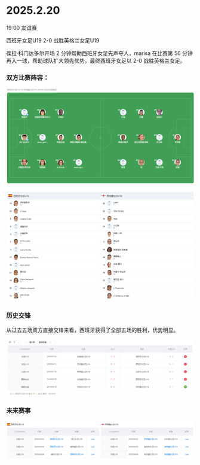 # 2025.2.20

19:00
友谊赛

西班牙女足U19 2-0 战胜英格兰女足U19

葆拉·科门达多尔开场 2 分钟帮助西班牙女足先声夺人，marisa 在比赛第 56 分钟再入一球，帮助球队扩大领先优势，最终西班牙女足以 2-0 战胜英格兰女足。

### 双方比赛阵容：

![](images/mk-2025-02-21-00-04-44.png ':size=60%')

![](images/mk-2025-02-21-00-05-07.png ':size=60%')

### 历史交锋

从过去五场双方直接交锋来看，西班牙获得了全部五场的胜利，优势明显。

![](images/mk-2025-02-21-00-06-37.png ':size=60%')

### 未来赛事

![](images/mk-2025-02-21-00-07-41.png ':size=60%')
